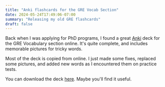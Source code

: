 ```yaml
---
title: "Anki flashcards for the GRE Vocab Section"
date: 2024-05-24T17:49:06-07:00
summary: "Releasing my old GRE flashcards"
draft: false
---
```


Back when I was applying for PhD programs, I found a great
[Anki](https://apps.ankiweb.net/) deck for the GRE Vocabulary section online. 
It's quite complete, and includes memorable pictures for tricky words. 

Most of the deck is copied from online. I just made some fixes, replaced some
pictures, and added new words as I encountered them on practice tests. 

You can download the deck [here](gre-vocab-anki.apkg).
Maybe you'll find it useful. 
